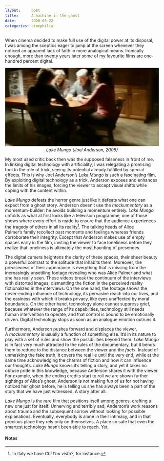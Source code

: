 ```yaml
---
layout:     post
title:      A machine in the ghost
date:       2020-05-22
categories: cinephilia
---
```


When cinema decided to make full use of the digital power at its disposal, I was
among the sceptics eager to jump at the screen whenever they noticed an apparent
lack of faith in more analogical means. Ironically enough, more than twenty
years later some of my favourite films are one-hundred percent digital.

<!--more-->

<p align="center">
    <img src="/assets/images/2020-05-22-lake_mungo.jpeg">
    <br>
    <em>Lake Mungo (Joel Anderson, 2008)</em>
</p>

My most used critic back then was the supposed falseness in front of me. In
linking digital technology with artificiality, I was relegating a promising tool
to the role of trick, seeing its potential already fulfilled by special effects.
This is why Joel Anderson’s *Lake Mungo* is such a fascinating film. By exploiting
digital technology as a trick, Anderson exposes and enhances the limits of his
images, forcing the viewer to accept visual shifts while coping with the content
within.

*Lake Mungo* defeats the horror genre just like it defeats what one can expect
from a ghost story. Anderson doesn’t use the *mockumentary* as a momentum-builder:
he avoids building a momentum entirely. *Lake Mungo* unfolds as what at first
looks like a television programme, one of those shows where every effort is made
to ensure that the audience experiences the tragedy of others in all its
reality[^1]. The talking heads of Alice Palmer’s family recollect past moments and
feelings whereas friends corroborate their integrity. Except that Anderson makes
use of empty spaces early in the film, inviting the viewer to face loneliness
before they realize that loneliness is ultimately the most haunting of
presences.

The digital camera heightens the clarity of these spaces, their sheer beauty a
powerful contrast to the solitude that inhabits them. Moreover, the preciseness
of their appearance is everything that is missing from the increasingly
unsettling footage revealing who was Alice Palmer and what she has really seen.
These videos break the continuum of the interviews with distorted images,
dismantling the fiction in the perceived reality fictionalized in the
interviews. On the one hand, the footage shows the never-ending influence of
technology, its pervasive reach into our lives, and the easiness with which it
breaks privacy, like eyes unaffected by moral boundaries. On the other hand,
technology alone cannot suppress grief, because whatever the range of its
capabilities, technology still needs human intervention to operate, and that
control is bound to be emotionally driven. Digital technology stops as soon as
an analogue emotion outruns it.

Furthermore, Anderson pushes forward and displaces the viewer. A *mockumentary* is
usually a function of something else. It’s in its nature to play with a set of
rules and show the possibilities beyond them. *Lake Mungo* is in fact very much
attracted to the rules of the documentary, but it bends them to reduce to the
distance between the viewer and the *facts*. Instead of unmasking the fake truth,
it covers the real lie until the very end, while at the same time acknowledging
the charms of fiction and how it can influence our thoughts. *Lake Mungo* knows
it’s telling a story, and yet it takes no obtuse pride in this knowledge,
because Anderson shares it with the viewer. For example, when the ending credits
start to roll we are shown further sightings of Alice’s ghost. Anderson is not
making fun of us for not having noticed her ghost before, he is telling us she
has always been a part of the story that we have just witnessed. A story after
all.

*Lake Mungo* is the rare film that positions itself among genres, crafting a new
one just for itself. Unnerving and terribly sad, Anderson’s work reasons about
trauma and the subsequent sorrow without looking for possible explanations.
Eventually, everybody is alone in their intimacy, and in that precious place
they rely only on themselves. A place so safe that even the smartest technology
hasn’t been able to reach. Yet.

#### Notes

[^1]: In Italy we have *Chi l’ha visto?*, for instance.
